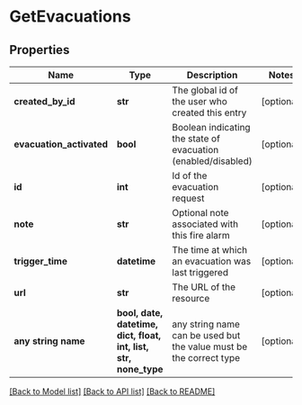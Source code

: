 # GetEvacuations


## Properties
Name | Type | Description | Notes
------------ | ------------- | ------------- | -------------
**created_by_id** | **str** | The global id of the user who created this entry | [optional] 
**evacuation_activated** | **bool** | Boolean indicating the state of evacuation (enabled/disabled) | [optional] 
**id** | **int** | Id of the evacuation request | [optional] 
**note** | **str** | Optional note associated with this fire alarm | [optional] 
**trigger_time** | **datetime** | The time at which an evacuation was last triggered | [optional] 
**url** | **str** | The URL of the resource | [optional] 
**any string name** | **bool, date, datetime, dict, float, int, list, str, none_type** | any string name can be used but the value must be the correct type | [optional]

[[Back to Model list]](../README.md#documentation-for-models) [[Back to API list]](../README.md#documentation-for-api-endpoints) [[Back to README]](../README.md)


